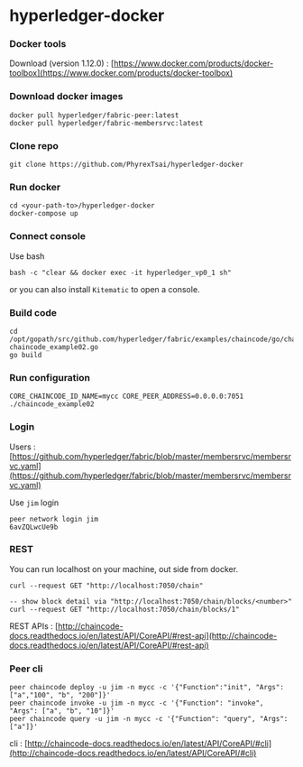 # hyperledger-docker

### Docker tools

Download (version 1.12.0) : [https://www.docker.com/products/docker-toolbox](https://www.docker.com/products/docker-toolbox)

### Download docker images
```
docker pull hyperledger/fabric-peer:latest
docker pull hyperledger/fabric-membersrvc:latest
```

### Clone repo
```
git clone https://github.com/PhyrexTsai/hyperledger-docker
```

### Run docker 

```
cd <your-path-to>/hyperledger-docker
docker-compose up
```

### Connect console

Use bash

```
bash -c "clear && docker exec -it hyperledger_vp0_1 sh"
```

or you can also install `Kitematic` to open a console.


### Build code

```
cd /opt/gopath/src/github.com/hyperledger/fabric/examples/chaincode/go/chaincode_example02
chaincode_example02.go
go build
```

### Run configuration 

```
CORE_CHAINCODE_ID_NAME=mycc CORE_PEER_ADDRESS=0.0.0.0:7051 ./chaincode_example02
```

### Login

Users :   
[https://github.com/hyperledger/fabric/blob/master/membersrvc/membersrvc.yaml](https://github.com/hyperledger/fabric/blob/master/membersrvc/membersrvc.yaml)

Use `jim` login

```
peer network login jim
6avZQLwcUe9b
```

### REST 

You can run localhost on your machine, out side from docker.

```
curl --request GET "http://localhost:7050/chain"

-- show block detail via "http://localhost:7050/chain/blocks/<number>"
curl --request GET "http://localhost:7050/chain/blocks/1"

```

REST APIs : [http://chaincode-docs.readthedocs.io/en/latest/API/CoreAPI/#rest-api](http://chaincode-docs.readthedocs.io/en/latest/API/CoreAPI/#rest-api)

### Peer cli

```
peer chaincode deploy -u jim -n mycc -c '{"Function":"init", "Args":["a","100", "b", "200"]}'
peer chaincode invoke -u jim -n mycc -c '{"Function": "invoke", "Args": ["a", "b", "10"]}'
peer chaincode query -u jim -n mycc -c '{"Function": "query", "Args": ["a"]}'

```

cli : [http://chaincode-docs.readthedocs.io/en/latest/API/CoreAPI/#cli](http://chaincode-docs.readthedocs.io/en/latest/API/CoreAPI/#cli)



